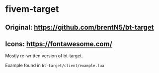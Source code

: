 # fivem-target

## Original: https://github.com/brentN5/bt-target
## Icons: https://fontawesome.com/

Mostly re-written version of bt-target.

Example found in `bt-target/client/example.lua`

